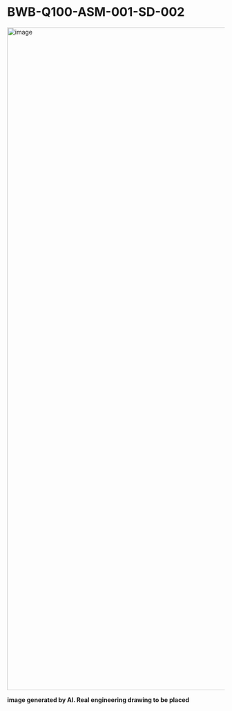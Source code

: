 # **BWB-Q100-ASM-001-SD-002**
<img width="1024" height="1536" alt="image" src="https://github.com/user-attachments/assets/26ed2895-9165-4028-93e9-44faf1dc7653" />

**image generated by AI. Real engineering drawing to be placed**
